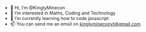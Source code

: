 - 👋 Hi, I’m @KinglyMinecon
- 👀 I’m interested in Maths, Coding and Technology
- 🌱 I’m currently learning how to code javascript
- 📫 You can send me an emsil on kinglymineconyt@gmail.com
